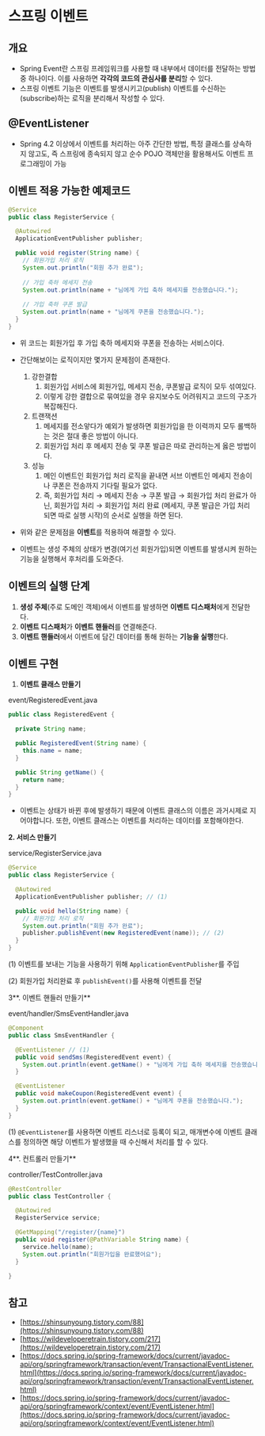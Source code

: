 # 스프링  이벤트

## 개요

- Spring Event란 스프링 프레임워크를 사용할 때 내부에서 데이터를 전달하는 방법 중 하나이다. 이를 사용하면 **각각의 코드의 관심사를 분리**할 수 있다.
- 스프링 이벤트 기능은 이벤트를 발생시키고(publish) 이벤트를 수신하는(subscribe)하는 로직을 분리해서 작성할 수 있다.

## @EventListener

- Spring 4.2 이상에서 이벤트를 처리하는 아주 간단한 방법, 특정 클래스를 상속하지 않고도, 즉 스프링에 종속되지 않고 순수 POJO 객체만을 활용해서도 이벤트 프로그래밍이 가능

## 이벤트 적용 가능한 예제코드

```java
@Service
public class RegisterService {

  @Autowired
  ApplicationEventPublisher publisher;

  public void register(String name) {
    // 회원가입 처리 로직
    System.out.println("회원 추가 완료");
    
    // 가입 축하 메세지 전송
    System.out.println(name + "님에게 가입 축하 메세지를 전송했습니다.");
    
    // 가입 축하 쿠폰 발급
    System.out.println(name + "님에게 쿠폰을 전송했습니다.");
  }
}
```

- 위 코드는 회원가입 후 가입 축하 메세지와 쿠폰을 전송하는 서비스이다.
- 간단해보이는 로직이지만 몇가지 문제점이 존재한다.
    1. 강한결합
        1. 회원가입 서비스에 회원가입, 메세지 전송, 쿠폰발급 로직이 모두 섞여있다.
        2. 이렇게 강한 결합으로 묶여있을 경우 유지보수도 어려워지고 코드의 구조가 복잡해진다.
    2. 트랜잭션
        1. 메세지를 전소앟다가 예외가 발생하면 회원가입을 한 이력까지 모두 롤백하는 것은 절대 좋은 방법이 아니다.
        2. 회원가입 처리 후 메세지 전송 및 쿠폰 발급은 따로 관리하는게 옳은 방법이다.
    3. 성능
        1. 메인 이벤트인 회원가입 처리 로직을 끝내면 서브 이벤트인 메세지 전송이나 쿠폰은 전송까지 기다릴 필요가 없다.
        2. 즉, 회원가입 처리 → 메세지 전송 → 쿠폰 발급 → 회원가입 처리 완료가 아닌, 회원가입 처리 → 회원가입 처리 완료 (메세지, 쿠폰 발급은 가입 처리 되면 따로 실행 시작)의 순서로 실행을 하면 된다.

- 위와 같은 문제점을 **이벤트**를 적용하여 해결할 수 있다.
- 이벤트는 생성 주체의 상태가 변경(여기선 회원가입)되면 이벤트를 발생시켜 원하는 기능을 실행해서 후처리를 도와준다.

## 이벤트의 실행 단계

1. **생성 주체**(주로 도메인 객체)에서 이벤트를 발생하면 **이벤트 디스패처**에게 전달한다.
2. **이벤트 디스패처**가 **이벤트 핸들러**를 연결해준다.
3. **이벤트 핸들러**에서 이벤트에 담긴 데이터를 통해 원하는 **기능을 실행**한다.

## 이벤트 구현

1. **이벤트 클래스 만들기**

event/RegisteredEvent.java

```java
public class RegisteredEvent {

  private String name;

  public RegisteredEvent(String name) {
    this.name = name;
  }

  public String getName() {
    return name;
  }
}
```

- 이벤트는 상태가 바뀐 후에 발생하기 때문에 이벤트 클래스의 이름은 과거시제로 지어야합니다. 또한, 이벤트 클래스는 이벤트를 처리하는 데이터를 포함해야한다.

**2. 서비스 만들기**

service/RegisterService.java

```java
@Service
public class RegisterService {

  @Autowired
  ApplicationEventPublisher publisher; // (1)

  public void hello(String name) {
    // 회원가입 처리 로직
    System.out.println("회원 추가 완료");
    publisher.publishEvent(new RegisteredEvent(name)); // (2)
  }
}
```

(1) 이벤트를 보내는 기능을 사용하기 위해 `ApplicationEventPublisher`를 주입

(2) 회원가입 처리완료 후 `publishEvent()`를 사용해 이벤트를 전달

3**. 이벤트 핸들러 만들기**

event/handler/SmsEventHandler.java

```java
@Component
public class SmsEventHandler {

  @EventListener // (1)
  public void sendSms(RegisteredEvent event) {
    System.out.println(event.getName() + "님에게 가입 축하 메세지를 전송했습니다.");
  }

  @EventListener
  public void makeCoupon(RegisteredEvent event) {
    System.out.println(event.getName() + "님에게 쿠폰을 전송했습니다.");
  }
}
```

(1) `@EventListener`를 사용하면 이벤트 리스너로 등록이 되고, 매개변수에 이벤트 클래스를 정의하면 해당 이벤트가 발생했을 때 수신해서 처리를 할 수 있다.

4**. 컨트롤러 만들기**

controller/TestController.java

```java
@RestController
public class TestController {

  @Autowired
  RegisterService service;

  @GetMapping("/register/{name}")
  public void register(@PathVariable String name) {
    service.hello(name);
    System.out.println("회원가입을 완료했어요");
  }

}
```

## 참고

- [https://shinsunyoung.tistory.com/88](https://shinsunyoung.tistory.com/88) 
- [https://wildeveloperetrain.tistory.com/217](https://wildeveloperetrain.tistory.com/217)
- [https://docs.spring.io/spring-framework/docs/current/javadoc-api/org/springframework/transaction/event/TransactionalEventListener.html](https://docs.spring.io/spring-framework/docs/current/javadoc-api/org/springframework/transaction/event/TransactionalEventListener.html)
- [https://docs.spring.io/spring-framework/docs/current/javadoc-api/org/springframework/context/event/EventListener.html](https://docs.spring.io/spring-framework/docs/current/javadoc-api/org/springframework/context/event/EventListener.html)
